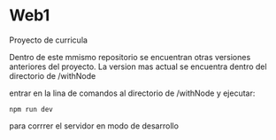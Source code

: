 # Web1
Proyecto de curricula

Dentro de este mmismo repositorio se encuentran otras versiones anteriores del proyecto.
La version mas actual se encuentra dentro del directorio de /withNode  

entrar en la lina de comandos al directorio de /withNode y ejecutar:
```
npm run dev
```
para corrrer el servidor en modo de desarrollo
